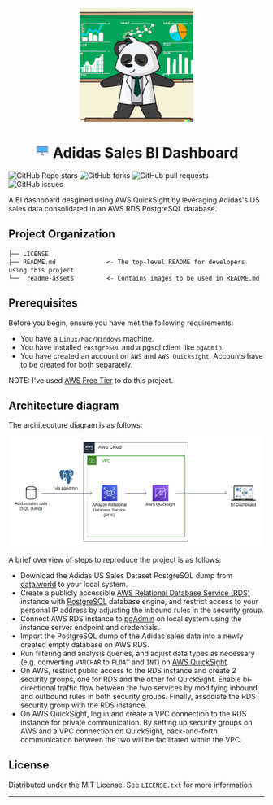 <!-- PROJECT LOGO -->
<br />
<div align="center">
  <a>
    <img src="readme-assets/DALL.E-panda-dashboard-2.png" width="224" height="224" alt="Logo">
  </a>

  <h1 align="center"><img src="readme-assets/computer-display-lineal.gif" width="29px"> Adidas Sales BI Dashboard</h1>
</div>

<img alt="GitHub Repo stars" src="https://img.shields.io/github/stars/himalayasharma/adidas-sales-dashboard?style=social"> <img alt="GitHub forks" src="https://img.shields.io/github/forks/himalayasharma/adidas-sales-dashboard?style=social"> <img alt="GitHub pull requests" src="https://img.shields.io/github/issues-pr/himalayasharma/adidas-sales-dashboard"> <img alt="GitHub issues" src="https://img.shields.io/github/issues-raw/himalayasharma/adidas-sales-dashboard">

A BI dashboard desgined using AWS QuickSight by leveraging Adidas's US sales data consolidated in an AWS RDS PostgreSQL database.
 
Project Organization
------------

    ├── LICENSE                  
    ├── README.md              <- The top-level README for developers using this project
    └──  readme-assets         <- Contains images to be used in README.md

Prerequisites
------------
Before you begin, ensure you have met the following requirements:
* You have a `Linux/Mac/Windows` machine.
* You have installed `PostgreSQL` and a pgsql client like `pgAdmin`.
* You have created an account on `AWS` and `AWS Quicksight`. Accounts have to be created for both separately.

NOTE: I've used [AWS Free Tier](http://surl.li/epsmz) to do this project.

Architecture diagram
------------

The architecuture diagram is as follows:

![alt text](readme-assets/aws-architecture-diagram.png)

A brief overview of steps to reproduce the project is as follows:

- Download the Adidas US Sales Dataset PostgreSQL dump from [data.world](https://data.world/stellabigail/adidas-us-sales-datasets) to your local system.
- Create a publicly accessible [AWS Relational Database Service (RDS)](http://surl.li/epsnp) instance with [PostgreSQL](https://www.postgresql.org/) database engine, and restrict access to your personal IP address by adjusting the inbound rules in the security group.
- Connect AWS RDS instance to [pgAdmin](https://www.pgadmin.org/) on local system using the instance server endpoint and credentials.
- Import the PostgreSQL dump of the Adidas sales data into a newly created empty database on AWS RDS.
- Run filtering and analysis queries, and adjust data types as necessary (e.g. converting `VARCHAR` to `FLOAT` and `INT`) on [AWS QuickSight](https://aws.amazon.com/quicksight/).
- On AWS, restrict public access to the RDS instance and create 2 security groups, one for RDS and the other for QuickSight. Enable bi-directional traffic flow between the two services by modifying inbound and outbound rules in both security groups. Finally, associate the RDS security group with the RDS instance.
- On AWS QuickSight, log in and create a VPC connection to the RDS instance for private communication. By setting up security groups on AWS and a VPC connection on QuickSight, back-and-forth communication between the two will be facilitated within the VPC.
  
License
------------
Distributed under the MIT License. See `LICENSE.txt` for more information.

--------
